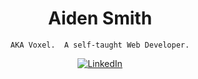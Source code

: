 <div align="center">
  <h1>Aiden Smith</h1>
  <code>AKA Voxel.  A self-taught Web Developer.</code>
  <br/>
  <p>
    <a href="https://www.linkedin.com/in/aiden-smith-1960631bb/"><img alt="LinkedIn" src="https://img.shields.io/badge/LinkedIn-0077B5?style=for-the-badge&logo=linkedin&logoColor=white"></a>
  </p>
</div>
